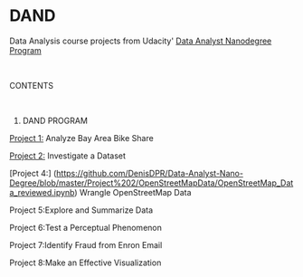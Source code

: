 # DAND
Data Analysis course projects from Udacity' [Data Analyst Nanodegree Program](https://www.udacity.com/course/data-analyst-nanodegree--nd002)

<br />

 CONTENTS <br />
 
 <br />

 1. DAND PROGRAM <br />

[Project 1:](https://github.com/DenisDPR/DAND/blob/master/Intro%20to%20Data%20Analysis/Bay_Area_Bike_Share_Analysis.ipynb) Analyze Bay Area Bike Share <br />

[Project 2:](https://github.com/DenisDPR/DAND/blob/master/Intro%20to%20Data%20Analysis/Titanic_Data_Analysis%5BConflict%5D.ipynb) Investigate a Dataset <br />

[Project 4:]
(https://github.com/DenisDPR/Data-Analyst-Nano-Degree/blob/master/Project%202/OpenStreetMapData/OpenStreetMap_Data_reviewed.ipynb)
Wrangle OpenStreetMap Data  <br />

Project 5:Explore and Summarize Data <br />

Project 6:Test a Perceptual Phenomenon  <br />

Project 7:Identify Fraud from Enron Email  <br />

Project 8:Make an Effective Visualization <br />
<br />

 
